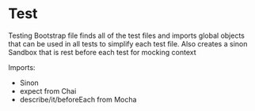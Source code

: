 # Test

Testing Bootstrap file finds all of the test files and imports global objects that can be used in all tests
to simplify each test file. Also creates a sinon Sandbox that is rest before each test for mocking context

Imports:
 - Sinon
 - expect from Chai
 - describe/it/beforeEach from Mocha

